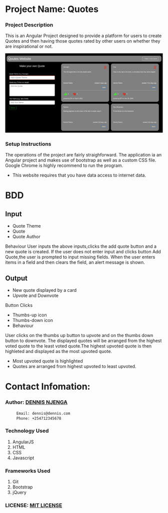 # Project Name: Quotes


### Project Description
This is an Angular Project designed to provide a platform for users to create Quotes and then having those quotes rated by other users on whether they are inspirational or not.

<img src="images/Quotes.png">

### Setup Instructions
The operations of the project are fairly straighforward. 
The application ia an Angular project and makes use of bootstrap as well as a custom CSS file.
Google Chrome is highly recommend to run the program.

* This website requires that you have data access to internet data.


# BDD

## Input


* Quote Theme
* Quote
* Quote Author

Behaviour User inputs the above inputs,clicks the add quote button and a new quote is created. If the user does not enter input and clicks button Add Quote,the user is prompted to input missing fields. When the user enters items in a field and then clears the field, an alert message is shown.

## Output

* New quote displayed by a card
* Upvote and Downvote

Button Clicks

* Thumbs-up icon
* Thumbs-down icon
* Behaviour

User clicks on the thumbs up button to upvote and on the thumbs down button to downvote. The displayed quotes will be arranged from the highest voted quote to the least voted quote.The highest upvoted quote is then highleted and displayed as the most upvoted quote.

* Most upvoted quote is highlighted
* Quotes are arranged from highest upvoted to least upvoted.


# Contact Infomation:
### Author: [DENNIS NJENGA](https://github.com/deepeters)

         Email: dennis@dennis.com
         Phone: +254712345678

### Technology Used
1. AngularJS
2. HTML
3. CSS
4. Javascript

### Frameworks Used
1. Git
2. Bootstrap
3. jQuery

### LICENSE: [MIT LICENSE](https://raw.githubusercontent.com/deepeters/Quotes/master/LICENSE)
